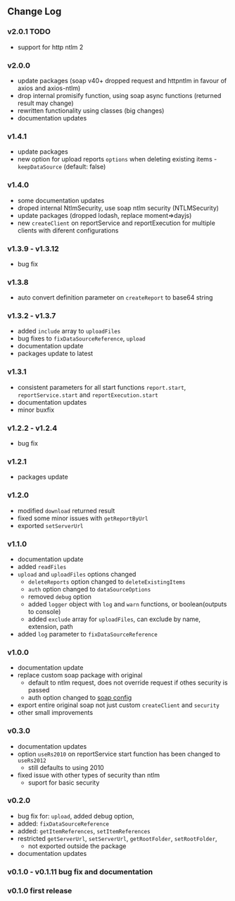 ## Change Log

### v2.0.1 TODO
- support for http ntlm 2

### v2.0.0
- update packages (soap v40+ dropped request and httpntlm in favour of axios and axios-ntlm)
- drop internal promisify function, using soap async functions (returned result may change)
- rewritten functionality using classes (big changes)
- documentation updates

### v1.4.1
- update packages
- new option for upload reports `options` when deleting existing items - `keepDataSource` (default: false)

### v1.4.0
- some documentation updates
- droped internal NtlmSecurity, use soap ntlm security (NTLMSecurity)
- update packages (dropped lodash, replace moment=>dayjs)
- new `createClient` on reportService and reportExecution for multiple clients with diferent configurations

### v1.3.9 - v1.3.12
- bug fix

### v1.3.8
- auto convert definition parameter on `createReport` to base64 string

### v1.3.2 - v1.3.7 
- added `include` array to `uploadFiles`
- bug fixes to `fixDataSourceReference`, `upload`
- documentation update
- packages update to latest

### v1.3.1

- consistent parameters for all start functions `report.start`, `reportService.start` and `reportExecution.start` 
- documentation updates
- minor buxfix

### v1.2.2 - v1.2.4

- bug fix

### v1.2.1

- packages update 

### v1.2.0

- modified `download` returned result
- fixed some minor issues with `getReportByUrl`
- exported `setServerUrl`

### v1.1.0

- documentation update
- added `readFiles`
- `upload` and `uploadFiles` options changed
    - `deleteReports` option changed to `deleteExistingItems`
    - `auth` option changed to `dataSourceOptions`
    - removed `debug` option 
    - added `logger` object with `log` and `warn` functions, or boolean(outputs to console)
    - added `exclude` array for `uploadFiles`, can exclude by name, extension, path
- added `log` parameter to `fixDataSourceReference` 

### v1.0.0

- documentation update
- replace custom soap package with original
    - default to ntlm request, does not override request if othes security is passed
    - auth option changed to [soap config](https://www.npmjs.com/package/soap#options)
- export entire original soap not just custom `createClient` and `security`
- other small improvements

### v0.3.0

- documentation updates
- option `useRs2010` on reportService start function has been changed to `useRs2012`
    - still defaults to using 2010
- fixed issue with other types of security than ntlm
    - suport for basic security

### v0.2.0 

- bug fix for: `upload`, added debug option, 
- added: `fixDataSourceReference`
- added: `getItemReferences`, `setItemReferences`
- restricted `getServerUrl`, `setServerUrl`, `getRootFolder`, `setRootFolder`, 
    - not exported outside the package
- documentation updates

### v0.1.0 - v0.1.11 bug fix and documentation

### v0.1.0 first release